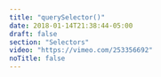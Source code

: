 ```yaml
---
title: "querySelector()"
date: 2018-01-14T21:38:44-05:00
draft: false
section: "Selectors"
video: "https://vimeo.com/253356692"
noTitle: false
---
```


